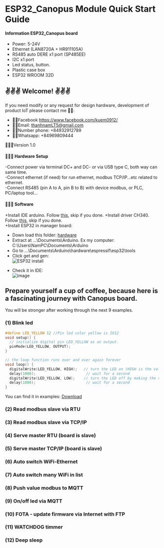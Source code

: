 # ESP32_Canopus Module Quick Start Guide

#### Information ESP32_Canopus board

- Power: 5-24V
- Ethernet (LAN8720A + HR911105A)
- RS485 auto DERE x1 port (SP485EE)
- I2C x1 port
- Led status, button.
- Plastic case box
- ESP32 WROOM 32D

## ✌️✌️✌️ Welcome! ✌️✌️✌️
If you need modify or any request for design hardware, development of product IoT please contact me 🕴🏼:
- 👊🏻Facebook https://www.facebook.com/kuem0912/ 
- 👊🏻Email: thanhnamLT5@gmail.com
- 👊🏻Number phone: +84932912789
- 👊🏻Whatsapp: +84969809444

🕵🏻‍♀️Version 1.0

#### 🧑🏻‍🔧 Hardware Setup 
-Connect power via terminal DC+ and DC- or via USB type C, both way can same time.  
-Connect ethernet (if need) for run ethernet, modbus TCP/IP...etc related to ethernet.  
-Connect RS485 (pin A to A, pin B to B) with device modbus, or PLC, PC/laptop tool...  

#### 🧑🏼‍💻 Software
+Install IDE arduino. Follow [this](https://support.arduino.cc/hc/en-us/articles/360019833020-Download-and-install-Arduino-IDE), skip if you done.
+Install driver CH340. Follow [this](https://electropeak.com/learn/how-to-install-ch340-driver/), skip if you done.  
+Install ESP32 in manager board:  
  - Down load this folder: [hardware](https://mega.nz/file/e3wlwIAI#vFoR5nT5x3zT5wkQSVknqihluzf_9Ng89H5CxPmu3Io)  
  - Extract at ...\Documents\Arduino. Ex my computer: C:\Users\NamPC\Documents\Arduino  
  - Go to ...\Documents\Arduino\hardware\espressif\esp32\tools  
  - Click get and gen:  
  ![ESP32 install](https://user-images.githubusercontent.com/49629370/235330978-d56cb96c-8032-4c83-995e-6e6720e585da.png)
  + Check it in IDE:  
  ![image](https://user-images.githubusercontent.com/49629370/235331088-db8737b9-3053-4350-bb5f-e3c348a513bb.png)  
  
## Prepare yourself a cup of coffee, because here is a fascinating journey with Canopus board.   
You will be stronger after working through the next 9 examples.

### (1) Blink led  

```c
#define LED_YELLOW 12 //Pin led color yellow is IO12
void setup() {
  // initialize digital pin LED_YELLOW as an output.
  pinMode(LED_YELLOW, OUTPUT);
}

// the loop function runs over and over again forever
void loop() {
  digitalWrite(LED_YELLOW, HIGH);   // turn the LED on (HIGH is the voltage level)
  delay(1000);                       // wait for a second
  digitalWrite(LED_YELLOW, LOW);    // turn the LED off by making the voltage LOW
  delay(1000);                       // wait for a second
}
```
You can find it in examples: [Download](https://github.com/NamNamIoT/ESP32_CANOPUS/tree/master/examples)  
### (2) Read modbus slave via RTU  
### (3) Read modbus slave via TCP/IP  
### (4) Serve master RTU (board is slave)  
### (5) Serve master TCP/IP (board is slave)  
### (6) Auto switch WiFi-Ethernet  
### (7) Auto switch many WiFi in list  
### (8) Push value modbus to MQTT  
### (9) On/off led via MQTT  
### (10) FOTA - update firmware via Internet with FTP  
### (11) WATCHDOG timmer  
### (12) Deep sleep  

